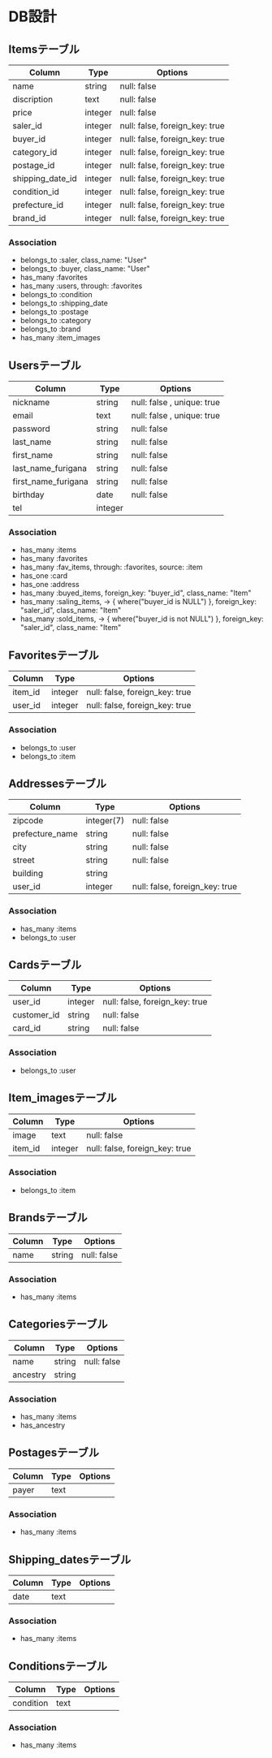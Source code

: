 # DB設計

## Itemsテーブル

|Column|Type|Options|
|------|----|-------|
|name|string|null: false|
|discription|text|null: false|
|price|integer|null: false|
|saler_id|integer|null: false, foreign_key: true|
|buyer_id|integer|null: false, foreign_key: true|
|category_id|integer|null: false, foreign_key: true|
|postage_id|integer|null: false, foreign_key: true|
|shipping_date_id|integer|null: false, foreign_key: true|
|condition_id|integer|null: false, foreign_key: true|
|prefecture_id|integer|null: false, foreign_key: true|
|brand_id|integer|null: false, foreign_key: true|

### Association
- belongs_to :saler, class_name: "User"
- belongs_to :buyer, class_name: "User"
- has_many :favorites
- has_many :users, through: :favorites
- belongs_to :condition
- belongs_to :shipping_date
- belongs_to :postage
- belongs_to :category
- belongs_to :brand
- has_many :item_images


## Usersテーブル

|Column|Type|Options|
|------|----|-------|
|nickname|string|null: false , unique: true|
|email|text|null: false , unique: true|
|password|string|null: false|
|last_name|string|null: false|
|first_name|string|null: false|
|last_name_furigana|string|null: false|
|first_name_furigana|string|null: false|
|birthday|date|null: false|
|tel|integer||

### Association
- has_many :items
- has_many :favorites
- has_many :fav_items, through: :favorites, source: :item
- has_one :card
- has_one :address
- has_many :buyed_items, foreign_key: "buyer_id", class_name: "Item"
- has_many :saling_items, -> { where("buyer_id is NULL") }, foreign_key: "saler_id", class_name: "Item"
- has_many :sold_items, -> { where("buyer_id is not NULL") }, foreign_key: "saler_id", class_name: "Item"


## Favoritesテーブル

|Column|Type|Options|
|------|----|-------|
|item_id|integer|null: false, foreign_key: true|
|user_id|integer|null: false, foreign_key: true|

### Association
- belongs_to :user
- belongs_to :item


## Addressesテーブル

|Column|Type|Options|
|------|----|-------|
|zipcode|integer(7)|null: false|
|prefecture_name|string|null: false|
|city|string|null: false|
|street|string|null: false|
|building|string||
|user_id|integer|null: false, foreign_key: true|

### Association
- has_many :items
- belongs_to :user

## Cardsテーブル

|Column|Type|Options|
|------|----|-------|
|user_id|integer|null: false, foreign_key: true|
|customer_id|string|null: false|
|card_id|string|null: false|

### Association
- belongs_to :user


## Item_imagesテーブル

|Column|Type|Options|
|------|----|-------|
|image|text|null: false|
|item_id|integer|null: false, foreign_key: true|

### Association
- belongs_to :item


## Brandsテーブル

|Column|Type|Options|
|------|----|-------|
|name|string|null: false|

### Association
- has_many :items


## Categoriesテーブル

|Column|Type|Options|
|------|----|-------|
|name|string|null: false|
|ancestry|string||

### Association
- has_many :items
- has_ancestry


## Postagesテーブル

|Column|Type|Options|
|------|----|-------|
|payer|text||

### Association
- has_many :items


## Shipping_datesテーブル

|Column|Type|Options|
|------|----|-------|
|date|text||

### Association
- has_many :items


## Conditionsテーブル

|Column|Type|Options|
|------|----|-------|
|condition|text||

### Association
- has_many :items